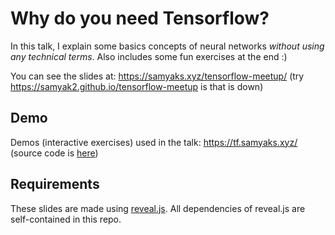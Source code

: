 # Why do you need Tensorflow?

In this talk, I explain some basics concepts of neural networks *without using any technical terms*. Also includes some fun exercises at the end :)

You can see the slides at: https://samyaks.xyz/tensorflow-meetup/ (try https://samyak2.github.io/tensorflow-meetup is that is down)

## Demo

Demos (interactive exercises) used in the talk: https://tf.samyaks.xyz/ (source code is [here](https://github.com/Samyak2/tensorflow-live-demo))

## Requirements

These slides are made using [reveal.js](https://revealjs.com/). All dependencies of reveal.js are self-contained in this repo.

